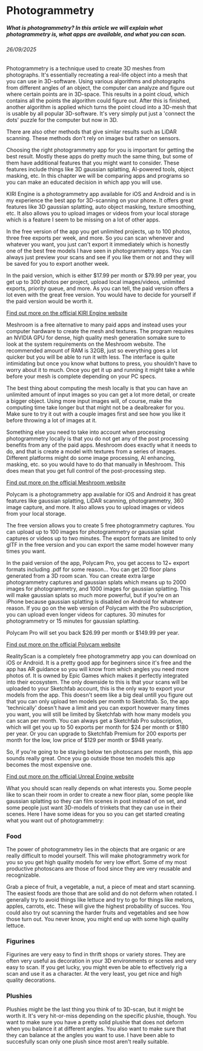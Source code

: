 # Photogrammetry

##### What is photogrammetry? In this article we will explain what photogrammetry is, what apps are available, and what you can scan.

###### 26/09/2025

Photogrammetry is a technique used to create 3D meshes from photographs. It's essentially recreating a real-life object into a mesh that you can use in 3D-software. Using various algorithms and photographs from different angles of an object, the computer can analyze and figure out where certain points are in 3D-space. This results in a point cloud, which contains all the points the algorithm could figure out. After this is finished, another algorithm is applied which turns the point cloud into a 3D-mesh that is usable by all popular 3D-software. It's very simply put just a 'connect the dots' puzzle for the computer but now in 3D.

There are also other methods that give similar results such as LiDAR scanning. These methods don't rely on images but rather on sensors.

Choosing the right photogrammetry app for you is important for getting the best result. Mostly these apps do pretty much the same thing, but some of them have additional features that you might want to consider. These features include things like 3D gaussian splatting, AI-powered tools, object masking, etc. In this chapter we will be comparing apps and programs so you can make an educated decision in which app you will use.

KIRI Engine is a photogrammetry app available for iOS and Android and is in my experience the best app for 3D-scanning on your phone. It offers great features like 3D gaussian splatting, auto object masking, texture smoothing, etc. It also allows you to upload images or videos from your local storage which is a feature I seem to be missing on a lot of other apps.

In the free version of the app you get unlimited projects, up to 100 photos, three free exports per week, and more. So you can scan whenever and whatever you want, you just can't export it immediately which is honestly one of the best free models I have seen in photogrammetry apps. You can always just preview your scans and see if you like them or not and they will be saved for you to export another week.  

In the paid version, which is either $17.99 per month or $79.99 per year, you get up to 300 photos per project, upload local images/videos, unlimited exports, priority queue, and more. As you can tell, the paid version offers a lot even with the great free version. You would have to decide for yourself if the paid version would be worth it.

[Find out more on the official KIRI Engine website](https://www.kiriengine.app/)

Meshroom is a free alternative to many paid apps and instead uses your computer hardware to create the mesh and textures. The program requires an NVIDIA GPU for dense, high quality mesh generation somake sure to look at the system requirements on the Meshroom website. The recommended amount of RAM is 32GB, just so everything goes a lot quicker but you will be able to run it with less. The interface is quite intimidating but once you know what buttons to press, you shouldn't have to worry about it to much. Once you get it up and running it might take a while before your mesh is complete depending on your PC specs.

The best thing about computing the mesh locally is that you can have an unlimited amount of input images so you can get a lot more detail, or create a bigger object. Using more input images will, of course, make the computing time take longer but that might not be a dealbreaker for you. Make sure to try it out with a couple images first and see how you like it before throwing a lot of images at it.

Something else you need to take into account when processing photogrammetry locally is that you do not get any of the post processing benefits from any of the paid apps. Meshroom does exactly what it needs to do, and that is create a model with textures from a series of images. Different platforms might do some image processing, AI enhancing, masking, etc. so you would have to do that manually in Meshroom. This does mean that you get full control of the post-processing step.


[Find out more on the official Meshroom website](https://alicevision.org/#meshroom)

Polycam is a photogrammetry app available for iOS and Android it has great features like gaussian splatting, LiDAR scanning, photogrammetry, 360 image capture, and more. It also allows you to upload images or videos from your local storage.

The free version allows you to create 5 free photogrammetry captures. You can upload up to 100 images for photogrammetry or gaussian splat captures or videos up to two minutes. The export formats are limited to only glTF in the free version and you can export the same model however many times you want.

In the paid version of the app, Polycam Pro, you get access to 12+ export formats including .pdf for some reason... You can get 2D floor plans generated from a 3D room scan. You can create extra large photogrammetry captures and gaussian splats which means up to 2000 images for photogrammetry, and 1000 images for gaussian splatting. This will make gaussian splats so much more powerful, but if you're on an iPhone because gaussian splatting is disabled on Android for whatever reason. If you go on the web version of Polycam with the Pro subscription, you can upload even longer videos for captures. 30 minutes for photogrammetry or 15 minutes for gaussian splatting.

Polycam Pro will set you back $26.99 per month or $149.99 per year.

[Find out more on the official Polycam website](https://poly.cam/)

RealityScan is a completely free photogrammetry app you can download on iOS or Android.
It is a pretty good app for beginners since it's free and the app has AR guidance so you will know from which angles you need more photos of. It is owned by Epic Games which makes it perfectly integrated into their ecosystem.
The only downside to this is that your scans will be uploaded to your Sketchfab account,
this is the only way to export your models from the app.
This doesn't seem like a big deal untill you figure out that you can only upload ten models per month to Sketchfab.
So, the app 'technically' doesn't have a limit and you can export however many times you want,
you will still be limited by Sketchfab with how many models you can scan per month.
You can always get a Sketchfab Pro subscription, which will get you up to 50 exports per month for $24 per month or $180 per year.
Or you can upgrade to Sketchfab Premium for 200 exports per month for the low, low price of $129 per month or $948 yearly.

So, if you're going to be staying below ten photoscans per month, this app sounds really great.
Once you go outside those ten models this app becomes the most expensive one.

[Find out more on the official Unreal Engine website](https://www.unrealengine.com/en-US/realityscan)

What you should scan really depends on what interests you. Some people like to scan their room in order to create a new floor plan, some people like gaussian splatting so they can film scenes in post instead of on set, and some people just want 3D-models of trinkets that they can use in their scenes. Here I have some ideas for you so you can get started creating what you want out of photogrammetry:

### Food

The power of photogrammetry lies in the objects that are organic or are really difficult to model yourself.
This will make photogrammetry work for you so you get high quality models for very low effort.
Some of my most productive photoscans are those of food since they are very reusable and recognizable.

Grab a piece of fruit, a vegetable, a nut, a piece of meat and start scanning.
The easiest foods are those that are solid and do not deform when rotated.
I generally try to avoid things like lettuce and try to go for things like melons, apples, carrots, etc.
These will give the highest probability of succes.
You could also try out scanning the harder fruits and vegetables and see how those turn out.
You never know, you might end up with some high quality lettuce.

### Figurines

Figurines are very easy to find in thrift shops or variety stores.
They are often very useful as decoration in your 3D environments or scenes and very easy to scan.
If you get lucky, you might even be able to effectively rig a scan and use it as a character.
At the very least, you get nice and high quality decorations.

### Plushies

Plushies might be the last thing you think of to 3D-scan, but it might be worth it.
It's very hit-or-miss depending on the specific plushie, though.
You want to make sure you have a pretty solid plushie that does not deform when you balance it at different angles.
You also want to make sure that they can balance at the angles you want to use.
I have been able to succesfully scan only one plush since most aren't really suitable.